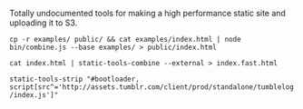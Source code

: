 Totally undocumented tools for making a high performance static site and uploading it to S3.

`cp -r examples/ public/ && cat examples/index.html | node bin/combine.js --base examples/ > public/index.html`

`cat index.html | static-tools-combine --external > index.fast.html`

`static-tools-strip "#bootloader, script[src^='http://assets.tumblr.com/client/prod/standalone/tumblelog/index.js']"`
